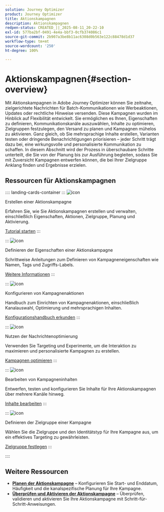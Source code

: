 ```yaml
---
solution: Journey Optimizer
product: Journey Optimizer
title: Aktionskampagnen
description: Aktionskampagnen
redpen-status: CREATED_||_2025-08-11_20-22-10
exl-id: 577ba2bf-0491-4e4a-bbf3-0cfb374086c1
source-git-commit: 2b907a3be8b11ac6308d0b563e122c88478d1d37
workflow-type: tm+mt
source-wordcount: '250'
ht-degree: 100%

---
```


# Aktionskampagnen{#section-overview}

Mit Aktionskampagnen in Adobe Journey Optimizer können Sie zeitnahe, zielgerichtete Nachrichten für Batch-Kommunikationen wie Werbeaktionen, Updates oder rechtliche Hinweise versenden. Diese Kampagnen wurden im Hinblick auf Flexibilität entwickelt. Sie ermöglichen es Ihnen, Eigenschaften zu definieren, Kommunikationskanäle auszuwählen, Inhalte zu optimieren, Zielgruppen festzulegen, den Versand zu planen und Kampagnen mühelos zu aktivieren. Ganz gleich, ob Sie mehrsprachige Inhalte erstellen, Varianten testen oder dringende Benachrichtigungen priorisieren – jeder Schritt trägt dazu bei, eine wirkungsvolle und personalisierte Kommunikation zu schaffen. In diesem Abschnitt wird der Prozess in überschaubare Schritte unterteilt, die Sie von der Planung bis zur Ausführung begleiten, sodass Sie mit Zuversicht Kampagnen entwerfen können, die bei Ihrer Zielgruppe Anklang finden und Ergebnisse erzielen.

## Ressourcen für Aktionskampagnen

:::: landing-cards-container
:::
![icon](https://cdn.experienceleague.adobe.com/icons/circle-play.svg?lang=de)

Erstellen einer Aktionskampagne

Erfahren Sie, wie Sie Aktionskampagnen erstellen und verwalten, einschließlich Eigenschaften, Aktionen, Zielgruppe, Planung und Aktivierung.

[Tutorial starten](../using/campaigns/create-campaign.md)
:::

:::
![icon](https://cdn.experienceleague.adobe.com/icons/gear.svg?lang=de)

Definieren der Eigenschaften einer Aktionskampagne

Schrittweise Anleitungen zum Definieren von Kampagneneigenschaften wie Namen, Tags und Zugriffs-Labels.

[Weitere Informationen](../using/campaigns/campaign-properties.md)
:::

:::
![icon](https://cdn.experienceleague.adobe.com/icons/list-check.svg?lang=de)

Konfigurieren von Kampagnenaktionen

Handbuch zum Einrichten von Kampagnenaktionen, einschließlich Kanalauswahl, Optimierung und mehrsprachigen Inhalten.

[Konfigurationshandbuch erkunden](../using/campaigns/campaign-action.md)
:::

:::
![icon](https://cdn.experienceleague.adobe.com/icons/bullseye.svg)

Nutzen der Nachrichtenoptimierung

Verwenden Sie Targeting und Experimente, um die Interaktion zu maximieren und personalisierte Kampagnen zu erstellen.

[Kampagnen optimieren](../using/campaigns/campaigns-message-optimization.md)
:::

:::
![icon](https://cdn.experienceleague.adobe.com/icons/pencil-alt.svg?lang=de)

Bearbeiten von Kampagneninhalten

Entwerfen, testen und konfigurieren Sie Inhalte für Ihre Aktionskampagnen über mehrere Kanäle hinweg.

[Inhalte bearbeiten](../using/campaigns/campaign-content.md)
:::

:::
![icon](https://cdn.experienceleague.adobe.com/icons/users.svg?lang=de)

Definieren der Zielgruppe einer Kampagne

Wählen Sie die Zielgruppe und den Identitätstyp für Ihre Kampagne aus, um ein effektives Targeting zu gewährleisten.

[Zielgruppe festlegen](../using/campaigns/campaign-audience.md)
:::

::::


## Weitere Ressourcen

- **[Planen der Aktionskampagne](../using/campaigns/campaign-schedule.md)** – Konfigurieren Sie Start- und Enddatum, Häufigkeit und die kanalspezifische Planung für Ihre Kampagne.
- **[Überprüfen und Aktivieren der Aktionskampagne](../using/campaigns/review-activate-campaign.md)** – Überprüfen, validieren und aktivieren Sie Ihre Aktionskampagne mit Schritt-für-Schritt-Anweisungen.
